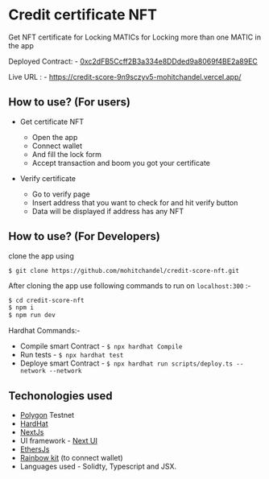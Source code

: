 
# Credit certificate NFT 

Get NFT certificate for Locking MATICs for Locking more than one MATIC in the app

Deployed Contract: - [0xc2dFB5Ccff2B3a334e8DDded9a8069f4BE2a89EC](https://mumbai.polygonscan.com/address/0xc2dFB5Ccff2B3a334e8DDded9a8069f4BE2a89EC)

Live URL : - https://credit-score-9n9sczyv5-mohitchandel.vercel.app/

## How to use? (For users)
- Get certificate NFT
    - Open the app
    - Connect wallet
    - And fill the lock form
    - Accept transaction and boom you got your certificate

- Verify certificate
    - Go to verify page
    - Insert address that you want to check for and hit verify button
    - Data will be displayed if address has any NFT

## How to use? (For Developers)
clone the app using 

```$ git clone https://github.com/mohitchandel/credit-score-nft.git```

After cloning the app use following commands to run on ```localhost:300``` :-
```bash
$ cd credit-score-nft
$ npm i
$ npm run dev
```

Hardhat Commands:-
- Compile smart Contract - ```$ npx hardhat Compile```
- Run tests - ```$ npx hardhat test```
- Deploye smart Contract - ```$ npx hardhat run scripts/deploy.ts --network --network```

## Techonologies used
- [Polygon](https://polygon.technology/) Testnet
- [HardHat](https://hardhat.org/)
- [NextJs](https://nextjs.org/)
- UI framework - [Next UI](https://nextui.org/)
- [EthersJs](https://ethers.org/)
- [Rainbow kit](https://www.rainbowkit.com/) (to connect wallet)
-  Languages used - Solidty, Typescript and JSX.

